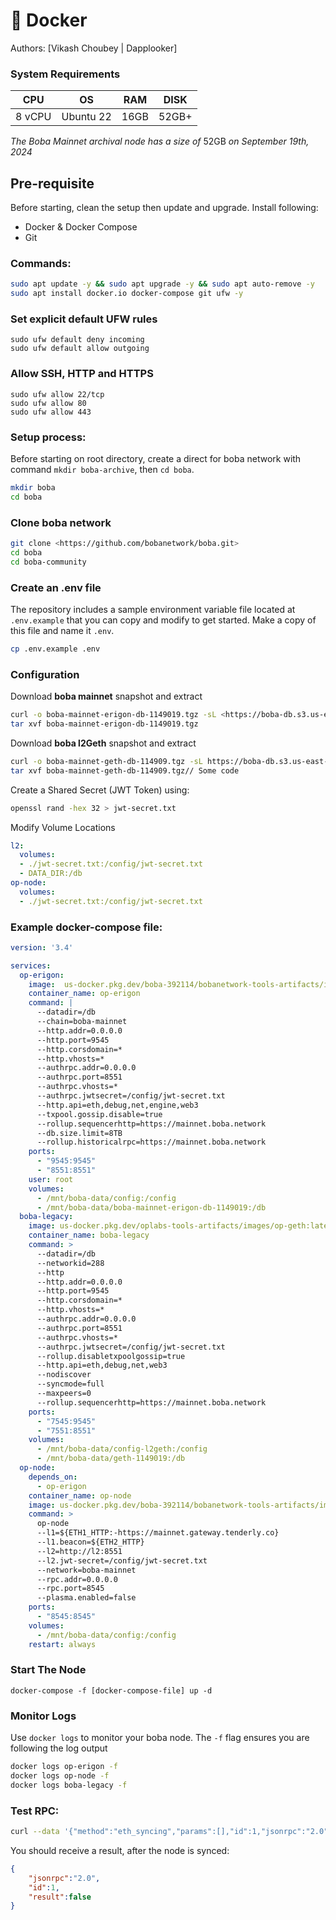 # 🐳 Docker

Authors: \[Vikash Choubey | Dapplooker]

### System Requirements

| CPU    | OS        | RAM  | DISK  |
| ------ | --------- | ---- | ----- |
| 8 vCPU | Ubuntu 22 | 16GB | 52GB+ |

&#x20;_The Boba Mainnet archival node has a size of_ 52GB _on September 19th, 2024_

## Pre-requisite

Before starting, clean the setup then update and upgrade. Install following:

* Docker & Docker Compose
* Git

### **Commands:**

```bash
sudo apt update -y && sudo apt upgrade -y && sudo apt auto-remove -y
sudo apt install docker.io docker-compose git ufw -y
```

### Set explicit default UFW rules

```
sudo ufw default deny incoming
sudo ufw default allow outgoing
```

### Allow SSH, HTTP and HTTPS

```
sudo ufw allow 22/tcp
sudo ufw allow 80
sudo ufw allow 443
```

### Setup process:

Before starting on root directory, create a direct for boba network with command `mkdir boba-archive`, then `cd boba`.

```bash
mkdir boba
cd boba
```

### Clone boba network

```bash
git clone <https://github.com/bobanetwork/boba.git>
cd boba
cd boba-community
```

### **Create an .env file**

The repository includes a sample environment variable file located at `.env.example` that you can copy and modify to get started. Make a copy of this file and name it `.env`.

```bash
cp .env.example .env
```

### **Configuration**

Download **boba mainnet** snapshot and extract

```bash
curl -o boba-mainnet-erigon-db-1149019.tgz -sL <https://boba-db.s3.us-east-2.amazonaws.com/mainnet/boba-mainnet-erigon-db-1149019.tgz>
tar xvf boba-mainnet-erigon-db-1149019.tgz
```

Download **boba l2Geth** snapshot and extract

```bash
curl -o boba-mainnet-geth-db-114909.tgz -sL https://boba-db.s3.us-east-2.amazonaws.com/mainnet/boba-mainnet-geth-db-114909.tgz
tar xvf boba-mainnet-geth-db-114909.tgz// Some code
```

Create a Shared Secret (JWT Token) using:

```bash
openssl rand -hex 32 > jwt-secret.txt
```

Modify Volume Locations

```yaml
l2:
  volumes:
  - ./jwt-secret.txt:/config/jwt-secret.txt
  - DATA_DIR:/db
op-node:
  volumes:
  - ./jwt-secret.txt:/config/jwt-secret.txt
```

### Example docker-compose file:

```yaml
version: '3.4'

services:
  op-erigon:
    image:  us-docker.pkg.dev/boba-392114/bobanetwork-tools-artifacts/images/op-erigon:v1.1.5
    container_name: op-erigon
    command: |
      --datadir=/db
      --chain=boba-mainnet
      --http.addr=0.0.0.0
      --http.port=9545
      --http.corsdomain=*
      --http.vhosts=*
      --authrpc.addr=0.0.0.0
      --authrpc.port=8551
      --authrpc.vhosts=*
      --authrpc.jwtsecret=/config/jwt-secret.txt
      --http.api=eth,debug,net,engine,web3
      --txpool.gossip.disable=true
      --rollup.sequencerhttp=https://mainnet.boba.network
      --db.size.limit=8TB
      --rollup.historicalrpc=https://mainnet.boba.network
    ports:
      - "9545:9545"
      - "8551:8551"
    user: root
    volumes:
      - /mnt/boba-data/config:/config
      - /mnt/boba-data/boba-mainnet-erigon-db-1149019:/db
  boba-legacy:
    image: us-docker.pkg.dev/oplabs-tools-artifacts/images/op-geth:latest
    container_name: boba-legacy
    command: >
      --datadir=/db
      --networkid=288
      --http
      --http.addr=0.0.0.0
      --http.port=9545
      --http.corsdomain=*
      --http.vhosts=*
      --authrpc.addr=0.0.0.0
      --authrpc.port=8551
      --authrpc.vhosts=*
      --authrpc.jwtsecret=/config/jwt-secret.txt
      --rollup.disabletxpoolgossip=true
      --http.api=eth,debug,net,web3
      --nodiscover
      --syncmode=full
      --maxpeers=0
      --rollup.sequencerhttp=https://mainnet.boba.network
    ports:
      - "7545:9545"
      - "7551:8551"
    volumes:
      - /mnt/boba-data/config-l2geth:/config
      - /mnt/boba-data/geth-1149019:/db
  op-node:
    depends_on:
      - op-erigon
    container_name: op-node
    image: us-docker.pkg.dev/boba-392114/bobanetwork-tools-artifacts/images/op-node:v1.6.3
    command: >
      op-node
      --l1=${ETH1_HTTP:-https://mainnet.gateway.tenderly.co}
      --l1.beacon=${ETH2_HTTP}
      --l2=http://l2:8551
      --l2.jwt-secret=/config/jwt-secret.txt
      --network=boba-mainnet
      --rpc.addr=0.0.0.0
      --rpc.port=8545
      --plasma.enabled=false
    ports:
      - "8545:8545"
    volumes:
      - /mnt/boba-data/config:/config
    restart: always
```

### **Start The Node**

`docker-compose -f [docker-compose-file] up -d`

### **Monitor Logs**

Use `docker logs` to monitor your boba node. The `-f` flag ensures you are following the log output

```bash
docker logs op-erigon -f
docker logs op-node -f
docker logs boba-legacy -f
```

### **Test RPC:**

```bash
curl --data '{"method":"eth_syncing","params":[],"id":1,"jsonrpc":"2.0"}' -H "Content-Type: application/json" -X POST https://{DOMAIN}
```

You should receive a result, after the node is synced:

```json
{
	"jsonrpc":"2.0",
	"id":1,
	"result":false
}
```

